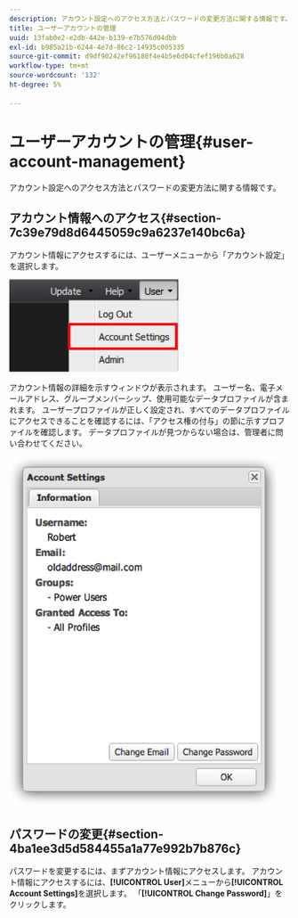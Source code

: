```yaml
---
description: アカウント設定へのアクセス方法とパスワードの変更方法に関する情報です。
title: ユーザーアカウントの管理
uuid: 13fab0e2-e2db-442e-b139-e7b576d04dbb
exl-id: b985a21b-6244-4e7d-86c2-14935c005335
source-git-commit: d9df90242ef96188f4e4b5e6d04cfef196b0a628
workflow-type: tm+mt
source-wordcount: '132'
ht-degree: 5%

---
```


# ユーザーアカウントの管理{#user-account-management}

アカウント設定へのアクセス方法とパスワードの変更方法に関する情報です。

## アカウント情報へのアクセス{#section-7c39e79d8d6445059c9a6237e140bc6a}

アカウント情報にアクセスするには、ユーザーメニューから「アカウント設定」を選択します。

![](assets/account_settings.png)

アカウント情報の詳細を示すウィンドウが表示されます。 ユーザー名、電子メールアドレス、グループメンバーシップ、使用可能なデータプロファイルが含まれます。 ユーザープロファイルが正しく設定され、すべてのデータプロファイルにアクセスできることを確認するには、「アクセス権の付与」の節に示すプロファイルを確認します。 データプロファイルが見つからない場合は、管理者に問い合わせてください。

![](assets/account_settings2.png)

## パスワードの変更{#section-4ba1ee3d5d584455a1a77e992b7b876c}

パスワードを変更するには、まずアカウント情報にアクセスします。 アカウント情報にアクセスするには、**[!UICONTROL User]**&#x200B;メニューから&#x200B;**[!UICONTROL Account Settings]**&#x200B;を選択します。 「**[!UICONTROL Change Password]**」をクリックします。
